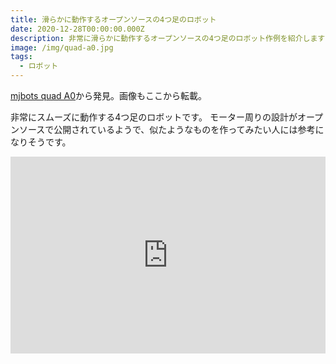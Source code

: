 ```yaml
---
title: 滑らかに動作するオープンソースの4つ足のロボット
date: 2020-12-28T00:00:00.000Z
description: 非常に滑らかに動作するオープンソースの4つ足のロボット作例を紹介します
image: /img/quad-a0.jpg
tags:
  - ロボット
---
```

[mjbots quad A0](https://hackaday.io/project/167845-mjbots-quad-a0)から発見。画像もここから転載。

非常にスムーズに動作する4つ足のロボットです。
モーター周りの設計がオープンソースで公開されているようで、似たようなものを作ってみたい人には参考になりそうです。

<iframe width="100%" height="315" src="https://www.youtube.com/embed/ePdGshbKR-Q" frameborder="0" allow="accelerometer; autoplay; clipboard-write; encrypted-media; gyroscope; picture-in-picture" allowfullscreen></iframe>
